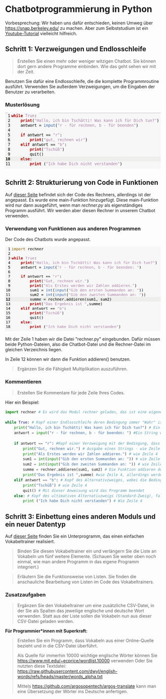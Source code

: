Chatbotprogrammierung in Python
===========

Vorbesprechung: Wir haben uns dafür entschieden, keinen Umweg über https://snap.berkeley.edu/ zu machen. Aber zum Selbststudium ist ein [Youtube-Tutorial](https://www.youtube.com/watch?v=kSLnwUuE3Xg) vielleicht hilfreich.


## Schritt 1: Verzweigungen und Endlosschleife

> Erstellen Sie einen mehr oder weniger witzigen Chatbot. Sie können dort gern andere Programme einbinden. Wie das geht sehen wir mit der Zeit.

Benutzen Sie dafür eine Endlosschleife, die die komplette Programmroutine ausführt. Verwenden Sie außerdem Verzweigungen, um die Eingaben der Benutzer zu verarbeiten.

### Musterlösung

![](CHATBOT_Schritt1.png)

## Schritt 2: Strukturierung von Code in Funktionen

Auf [dieser Seite](./rechner.md) befindet sich der Code des Rechners, allerdings ist der angepasst. Es wurde eine main-Funktion hinzugefügt. Diese main-Funktion wird nur dann ausgeführt, wenn man *rechner.py* als eigenständiges Programm ausführt. Wir werden aber diesen Rechner in unserem Chatbot verwenden.

### Verwendung von Funktionen aus anderen Programmen

Der Code des Chatbots wurde angepasst.

![](CHATBOT_Schritt2.png)

Mit der Zeile 1 haben wir die Datei "rechner.py" eingebunden. Dafür müssen beide Python-Dateien, also die Chatbot-Datei und die Rechner-Datei im gleichen Verzeichnis liegen.

In Zeile 12 können wir dann die Funktion addieren() benutzen.

> Ergänzen Sie die Fähigkeit Multiplikation auszuführen.

### Kommentieren

> Erstellen Sie Kommentare für jede Zeile Ihres Codes.

Hier ein Beispiel:

~~~python
import rechner # Es wird das Modul rechner geladen, das ist eine eigene Python-Datei rechner.py

while True: # Kopf einer Endlosschleife deren Bedingung immer "Wahr" ist
    print("Hallo, ich bin Tschätti! Was kann ich für Dich tun?") # Ein String wird durch die Print-Anweisung ausgegeben
    antwort = input("r - für rechnen, b - für beenden: ") #Ein String wird ausgegeben und damit um eine Eingabe gebeten, die als Wert der Variable antwort zugewiesen wird

    if antwort == "r": #Kopf einer Verzweigung mit der Bedingung, dass der Wert der Variable gleich dem String "r" ist
        print("Gut, rechnen wir.") # Ausgabe eines Strings - wie Zeile 4
        print("Als Erstes werden wir Zahlen addieren.") # wie Zeile 4
        sum1 = int(input("Gib den ersten Summanden an: ")) # wie Zeile 5, allerdings wird die Eingabe vor der Zuweiseung in ein Integer umgewandelt
        sum2 = int(input("Gib den zweiten Summanden an: ")) # wie Zeile 10
        summe = rechner.addieren(sum1, sum2) # Die Funktion addieren des externen Moduls rechner wir aufgerufen. Ihr werden zwei Variablen als Parameter übergeben
        print("Das Ergebnis ist ",summe) #wie Zeile 4, allerdings werden mehrere unterschiedliche Datentypen aneinander gereiht - der Wert von summe ist ein Integer
    elif antwort == "b": # Kopf des Alternativzweiges, wobei die Bedingung prüft, ob der Wert der Variable "antwort" gleich "b" ist
        print("Tschüß") # wie Zeile 4
        quit() # Mit dieser Anweisung wird das Programm beendet
    else: # Kopf des ultimativen Alternativzweigs (Standard-Zweig), falls alle Bedingungen unerfüllt sind
        print ("Ich habe Dich nicht verstanden") # Wie Zeile 4
~~~

## Schritt 3: Einbettung eines anderen Moduls und ein neuer Datentyp

Auf [dieser Seite](./vokabeltrainer.md) finden Sie ein Unterprogramm, das einen einfachen Vokabeltrainer realisiert. 

> Binden Sie diesen Vokabeltrainer ein und verlängern Sie die Liste an Vokabeln um fünf weitere Elemente. (Schauen Sie weiter oben noch einmal, wie man andere Programm in das eigene Programm integriert.)

> Erläutern Sie die Funktionsweise von Listen. Sie finden die anschauliche Bearbeitung von Listen im Code des Vokabeltrainers.

### Zusatzaufgaben

> Ergänzen Sie den Vokabeltrainer um eine zusätzliche CSV-Datei, in der Sie als Spalten das jeweilige englische und deutsche Wort verwenden. Statt aus der Liste sollen die Vokabeln nun aus dieser CSV-Datei geladen werden.

**Für Programmier\*innen mit Superkraft:**

> Erstellen Sie ein Programm, dass Vokabeln aus einer Online-Quelle bezieht und in die CSV-Datei überführt.
>
> Als Quelle für immerhin 10000 wichtige englische Wörter können Sie https://www.mit.edu/~ecprice/wordlist.10000 verwenden
> Oder Sie nutzten diese Textdatei: https://raw.githubusercontent.com/dwyl/english-words/refs/heads/master/words_alpha.txt
>
> Mittels https://github.com/argosopentech/argos-translate kann man eine Übersetzung der Wörter ins Deutsche anfertigen.
